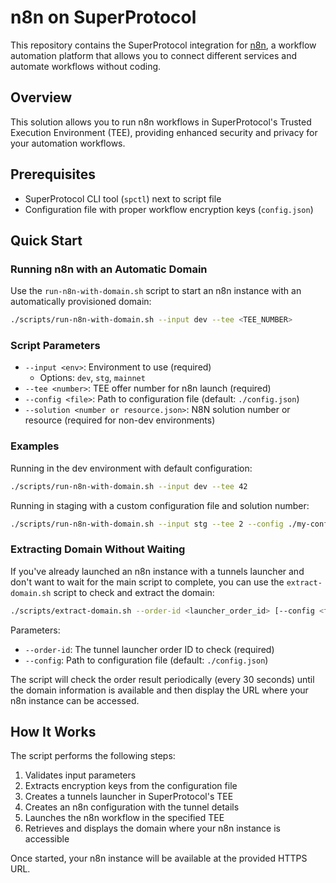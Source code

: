 # n8n on SuperProtocol

This repository contains the SuperProtocol integration for [n8n](https://n8n.io/), a workflow automation platform that allows you to connect different services and automate workflows without coding.

## Overview

This solution allows you to run n8n workflows in SuperProtocol's Trusted Execution Environment (TEE), providing enhanced security and privacy for your automation workflows. 

## Prerequisites

- SuperProtocol CLI tool (`spctl`) next to script file
- Configuration file with proper workflow encryption keys (`config.json`)

## Quick Start

### Running n8n with an Automatic Domain

Use the `run-n8n-with-domain.sh` script to start an n8n instance with an automatically provisioned domain:

```bash
./scripts/run-n8n-with-domain.sh --input dev --tee <TEE_NUMBER>
```

### Script Parameters

- `--input <env>`: Environment to use (required)
  - Options: `dev`, `stg`, `mainnet`
- `--tee <number>`: TEE offer number for n8n launch (required)
- `--config <file>`: Path to configuration file (default: `./config.json`)
- `--solution <number or resource.json>`: N8N solution number or resource (required for non-dev environments)

### Examples

Running in the dev environment with default configuration:
```bash
./scripts/run-n8n-with-domain.sh --input dev --tee 42
```

Running in staging with a custom configuration file and solution number:
```bash
./scripts/run-n8n-with-domain.sh --input stg --tee 2 --config ./my-config.json --solution n8n-resource.json
```

### Extracting Domain Without Waiting

If you've already launched an n8n instance with a tunnels launcher and don't want to wait for the main script to complete, you can use the `extract-domain.sh` script to check and extract the domain:

```bash
./scripts/extract-domain.sh --order-id <launcher_order_id> [--config <file>]
```

Parameters:
- `--order-id`: The tunnel launcher order ID to check (required)
- `--config`: Path to configuration file (default: `./config.json`)

The script will check the order result periodically (every 30 seconds) until the domain information is available and then display the URL where your n8n instance can be accessed.

## How It Works

The script performs the following steps:
1. Validates input parameters
2. Extracts encryption keys from the configuration file
3. Creates a tunnels launcher in SuperProtocol's TEE
4. Creates an n8n configuration with the tunnel details
5. Launches the n8n workflow in the specified TEE
6. Retrieves and displays the domain where your n8n instance is accessible

Once started, your n8n instance will be available at the provided HTTPS URL.
